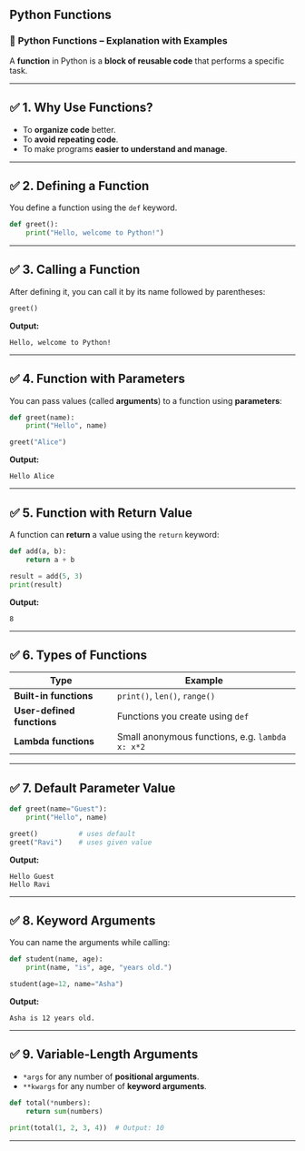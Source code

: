 ## Python Functions

### 🔹 **Python Functions – Explanation with Examples**

A **function** in Python is a **block of reusable code** that performs a specific task.

---

## ✅ 1. **Why Use Functions?**

* To **organize code** better.
* To **avoid repeating code**.
* To make programs **easier to understand and manage**.

---

## ✅ 2. **Defining a Function**

You define a function using the `def` keyword.

```python
def greet():
    print("Hello, welcome to Python!")
```

---

## ✅ 3. **Calling a Function**

After defining it, you can call it by its name followed by parentheses:

```python
greet()
```

**Output:**

```
Hello, welcome to Python!
```

---

## ✅ 4. **Function with Parameters**

You can pass values (called **arguments**) to a function using **parameters**:

```python
def greet(name):
    print("Hello", name)
```

```python
greet("Alice")
```

**Output:**

```
Hello Alice
```

---

## ✅ 5. **Function with Return Value**

A function can **return** a value using the `return` keyword:

```python
def add(a, b):
    return a + b

result = add(5, 3)
print(result)
```

**Output:**

```
8
```

---

## ✅ 6. **Types of Functions**

| Type                       | Example                                         |
| -------------------------- | ----------------------------------------------- |
| **Built-in functions**     | `print()`, `len()`, `range()`                   |
| **User-defined functions** | Functions you create using `def`                |
| **Lambda functions**       | Small anonymous functions, e.g. `lambda x: x*2` |

---

## ✅ 7. **Default Parameter Value**

```python
def greet(name="Guest"):
    print("Hello", name)

greet()          # uses default
greet("Ravi")    # uses given value
```

**Output:**

```
Hello Guest
Hello Ravi
```

---

## ✅ 8. **Keyword Arguments**

You can name the arguments while calling:

```python
def student(name, age):
    print(name, "is", age, "years old.")

student(age=12, name="Asha")
```

**Output:**

```
Asha is 12 years old.
```

---

## ✅ 9. **Variable-Length Arguments**

* `*args` for any number of **positional arguments**.
* `**kwargs` for any number of **keyword arguments**.

```python
def total(*numbers):
    return sum(numbers)

print(total(1, 2, 3, 4))  # Output: 10
```

---